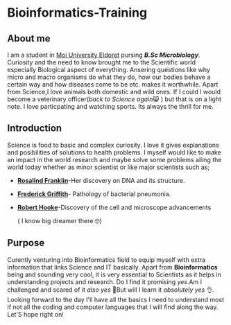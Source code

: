 # Bioinformatics-Training
## About me
I am a student in [Moi University Eldoret](https://www.mu.ac.ke/) pursing **_B.Sc Microbiology_**. 
Curiosity and the need to know brought me to the Scientific world especially Biological aspect of everything.
Ansering questions like why micro and macro organisms do what they do, how our bodies behave a certain way and how diseases come to be etc. makes it worthwhile.
Apart from Science,I love animals both domestic and wild ones. If I could I would become a veterinary officer(_back to Science again_😸 ) but that is on a light note. 
I love particpating and watching sports. Its always the thrill for me.
## Introduction
Science is food to basic and complex curiosity. I love it gives explanations and posibilities of solutions to health problems. 
I myself would like to make an impact in the world research and maybe solve some problems ailing the world today whether as minor scientist or like major scientists such as; 
+ **[Rosalind Franklin](https://en.wikipedia.org/wiki/Rosalind_Franklin)**-Her discovery on DNA and its structure.
+ **[Frederick Griffith](https://www.sciencedirect.com/topics/biochemistry-genetics-and-molecular-biology/griffiths-experiment)**- Pathology of bacterial pneumonia.
+ **[Robert Hooke](https://education.nationalgeographic.org/resource/history-cell-discovering-cell/)**-Discovery of the cell and microscope advancements
  
  ( I know big dreamer there 🤓)
## Purpose
Curently venturing into Bioinformatics field to equip myself with extra information that links Science and IT basically.
Apart from **Bioinformatics** being and sounding very cool, it is very essential to Scientists as it helps in understanding projects and research.
Do I find it promising _yes_.Am I challenged and scared of it *also yes* 🙂But will I learn it _absolutely yes_ 👌.
Looking forward to the day I'll have all the basics I need to understand most if not all the coding and computer languages that I will find along the way.
Let'S hope right on!

